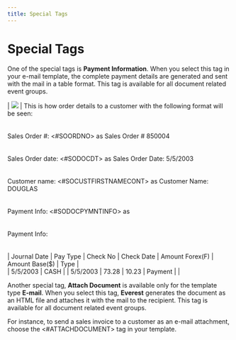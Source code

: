 ```yaml
---
title: Special Tags
---
```


# Special Tags


One of the special tags is **Payment 
 Information**. When you select this tag in your e-mail template,  the complete payment details are generated and sent with the mail in a  table format. This tag is available for all document related event groups.


| ![]({{site.crm_baseurl}}/img/example.gif) | This is how order details to a customer  with the following format will be seen:<br/><br/><br/>Sales Order #: <#SOORDNO>  as Sales Order # 850004<br/><br/><br/>Sales Order date: <#SODOCDT>  as Sales Order Date: 5/5/2003<br/><br/><br/>Customer name: <#SOCUSTFIRSTNAMECONT>  as Customer Name: DOUGLAS<br/><br/><br/>Payment Info: <#SODOCPYMNTINFO>  as<br/><br/><br/>Payment Info:<br/><br/><br/>| Journal Date | Pay Type | Check No | Check Date | Amount Forex(F) | Amount Base($) | Type |<br/>| 5/5/2003 | CASH |  | 5/5/2003 | 73.28 | 10.23 | Payment | |



Another special tag, **Attach Document**  is available only for the template type **E-mail**.  When you select this tag, **Everest**  generates the document as an HTML file and attaches it with the mail to  the recipient. This tag is available for all document related event groups.


For instance, to send a sales invoice to a customer as an e-mail attachment,  choose the <#ATTACHDOCUMENT>  tag in your template.
